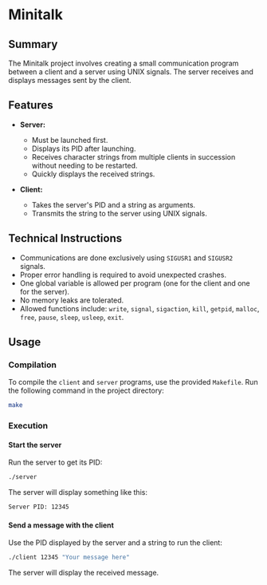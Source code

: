 # Minitalk

## Summary

The Minitalk project involves creating a small communication program between a client and a server using UNIX signals. The server receives and displays messages sent by the client.

## Features

- **Server:**
  - Must be launched first.
  - Displays its PID after launching.
  - Receives character strings from multiple clients in succession without needing to be restarted.
  - Quickly displays the received strings.

- **Client:**
  - Takes the server's PID and a string as arguments.
  - Transmits the string to the server using UNIX signals.

## Technical Instructions

- Communications are done exclusively using `SIGUSR1` and `SIGUSR2` signals.
- Proper error handling is required to avoid unexpected crashes.
- One global variable is allowed per program (one for the client and one for the server).
- No memory leaks are tolerated.
- Allowed functions include: `write`, `signal`, `sigaction`, `kill`, `getpid`, `malloc`, `free`, `pause`, `sleep`, `usleep`, `exit`.

## Usage

### Compilation

To compile the `client` and `server` programs, use the provided `Makefile`. Run the following command in the project directory:

```sh
make
```

### Execution

#### Start the server

Run the server to get its PID:
```sh
./server
```
The server will display something like this:
```sh
Server PID: 12345
```

#### Send a message with the client

Use the PID displayed by the server and a string to run the client:
```sh
./client 12345 "Your message here"
```
The server will display the received message.
